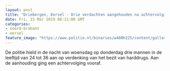 ```yaml
---
layout: post
title: "Driebergen, Eersel - Drie verdachten aangehouden na achtervolging"
date: Fri, 15 Mar 2019 08:21:00 GMT
categories: 
- noord-brabant 
- eersel 
feature_image: "https://www.politie.nl/binaries/w400h225/content/gallery/politie/nieuws/2019/maart/11-le/img-20190314-wa0004.jpg"
---
```


De politie hield in de nacht van woensdag op donderdag drie mannen in de leeftijd van 24 tot 36 aan op verdenking van het bezit van harddrugs. Aan de aanhouding ging een achtervolging vooraf.
